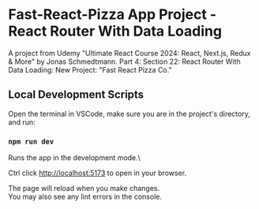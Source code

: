 # Fast-React-Pizza App Project - React Router With Data Loading

A project from Udemy "Ultimate React Course 2024: React, Next.js, Redux & More" by Jonas Schmedtmann.
Part 4: Section 22: React Router With Data Loading: New Project: "Fast React Pizza Co."

## Local Development Scripts

Open the terminal in VSCode, make sure you are in the project's directory, and run:

### `npm run dev`

Runs the app in the development mode.\

Ctrl click [http://localhost:5173](http://localhost:5173) to open in your browser.

The page will reload when you make changes.\
You may also see any lint errors in the console.
